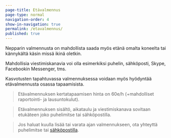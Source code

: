 ```yaml
---
page-title: Etävalmennus
page-type: normal
navigation-order: 4
show-in-navigation: true
permalink: /etavalmennus/
published: true
---
```





Nepparin valmennusta on mahdollista saada myös etänä omalta koneelta tai kännykältä käsin missä ikinä oletkin.

Mahdollisia viestimiskanavia voi olla esimerkiksi puhelin, sähköposti, Skype, Facebookin Messenger, tms.

Kasvotusten tapahtuvassa valmennuksessa voidaan myös hyödyntää etävalmennusta osassa tapaamisista.

> Etävalmennuksen kertatapaamisen hinta on 60e/h (+mahdolliset raportointi- ja lausuntokulut). 

> Etävalmennuksen sisältö, aikataulu ja viestimiskanava sovitaan etukäteen joko puhelimitse tai sähköpostilla.

> Jos haluat kuulla lisää tai varata ajan valmennukseen, ota yhteyttä puhelimitse tai [sähköpostilla](/ota-yhteytta).
